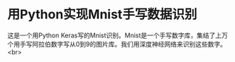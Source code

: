 用Python实现Mnist手写数据识别
=============================

这是一个用Python Keras写的Mnist识别。Mnist是一个手写数字库，集结了上万个用手写阿拉伯数字写从0到9的图片库。我们用深度神经网络来识别这些数字。\<br>
